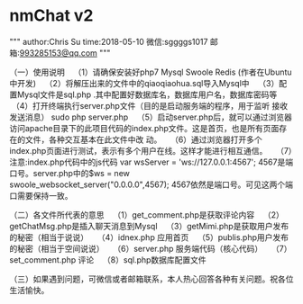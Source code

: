 # nmChat  v2
"""
author:Chris Su
time:2018-05-10
微信:sggggs1017
邮箱:993285153@qq.com
"""





（一）使用说明
    （1）请确保安装好php7 Mysql Swoole Redis (作者在Ubuntu中开发)
    （2）将解压出来的文件中的qiaoqiaohua.sql导入Mysql中
    （3）配置Mysql文件是sql.php .其中配置好数据库名，数据库用户名，数据库密码等
    （4）打开终端执行server.php文件（目的是启动服务端的程序，用于监听 接收 发送消息） sudo php server.php
    （5）启动server.php后，就可以通过浏览器访问apache目录下的此项目代码的index.php文件。这是首页，也是所有页面存在的文件，各种交互基本在此文件中改         动。
    （6）通过浏览器打开多个index.php页面进行测试，表示有多个用户在线。这样才能进行相互通信。
    （7）注意:index.php代码中的js代码 var wsServer = 'ws://127.0.0.1:4567'; 4567是端口号。server.php中的$ws = new             swoole_websocket_server("0.0.0.0",4567); 4567依然是端口号。可见这两个端口需要保持一致。
    
    
    
    
    
    
（二）各文件所代表的意思
    （1）get_comment.php是获取评论内容
    （2）getChatMsg.php是插入聊天消息到Mysql
    （3）getMimi.php是获取用户发布的秘密（相当于说说）
    （4）idnex.php 应用首页
    （5）publis.php用户发布的秘密（相当于空间说说）
    （6）server.php 服务端代码（核心代码）
    （7）set_comment.php 评论
    （8）sql.php数据库配置文件








（三）如果遇到问题，可微信或者邮箱联系，本人热心回答各种有关问题。祝各位生活愉快。















